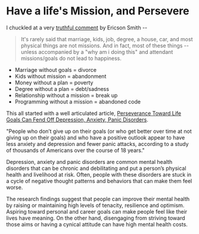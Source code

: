 # Have a life's Mission, and Persevere

I chuckled at a very [truthful comment](https://news.ycombinator.com/item?id=23935103) by Ericson Smith --

> It's rarely said that marriage, kids, job, degree, a house, car, and most physical things are not missions. And in fact, most of these things -- unless accompanied by a "why am i doing this" and attendant missions/goals do not lead to happiness.

- Marriage without goals = divorce
- Kids without mission = abandonment
- Money without a plan = poverty
- Degree without a plan = debt/sadness
- Relationship without a mission = break up
- Programming without a mission = abandoned code

This all started with a well articulated article, [Perseverance Toward Life Goals Can Fend Off Depression, Anxiety, Panic Disorders](https://www.apa.org/news/press/releases/2019/05/goals-perseverance).

"People who don’t give up on their goals (or who get better over time at not giving up on their goals) and who have a positive outlook appear to have less anxiety and depression and fewer panic attacks, according to a study of thousands of Americans over the course of 18 years."

Depression, anxiety and panic disorders are common mental health disorders that can be chronic and debilitating and put a person’s physical health and livelihood at risk. Often, people with these disorders are stuck in a cycle of negative thought patterns and behaviors that can make them feel worse.

The research findings suggest that people can improve their mental health by raising or maintaining high levels of tenacity, resilience and optimism. Aspiring toward personal and career goals can make people feel like their lives have meaning. On the other hand, disengaging from striving toward those aims or having a cynical attitude can have high mental health costs.
